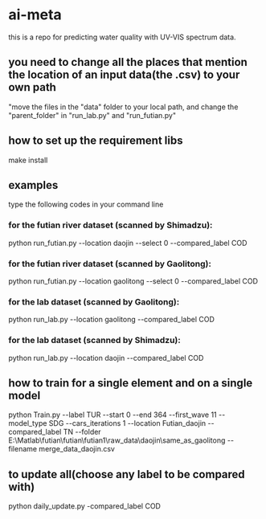 # ai-meta
this is a repo for predicting water quality with UV-VIS spectrum data.

## you need to change all the places that mention the location of an input data(the .csv) to your own path
"move the files in the "data" folder to your local path, and change the "parent_folder" in "run_lab.py" and "run_futian.py"
## how to set up the requirement libs
make install

## examples
type the following codes in your command line

### for the futian river dataset (scanned by Shimadzu):
python run_futian.py --location daojin --select 0 --compared_label COD

### for the futian river dataset (scanned by Gaolitong):
python run_futian.py --location gaolitong --select 0 --compared_label COD

### for the lab dataset (scanned by Gaolitong):
python run_lab.py --location gaolitong --compared_label COD

### for the lab dataset (scanned by Shimadzu):
python run_lab.py --location daojin --compared_label COD

## how to train for a single element and on a single model
python Train.py --label TUR --start 0 --end 364 --first_wave 11 --model_type SDG --cars_iterations 1 --location Futian_daojin --compared_label TN --folder E:\Matlab\futian\futian\futian1\raw_data\daojin\same_as_gaolitong --filename merge_data_daojin.csv

## to update all(choose any label to be compared with)
python daily_update.py -compared_label COD

